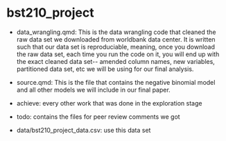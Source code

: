 # bst210_project

-   data_wrangling.qmd: This is the data wrangling code that cleaned the raw data set we downloaded from worldbank data center. It is written such that our data set is reproduciable, meaning, once you download the raw data set, each time you run the code on it, you will end up with the exact cleaned data set-- amended column names, new variables, partitioned data set, etc we will be using for our final analysis.

-   source.qmd: This is the file that contains the negative binomial model and all other models we will include in our final paper.

-   achieve: every other work that was done in the exploration stage

-   todo: contains the files for peer review comments we got

-   data/bst210_project_data.csv: use this data set

